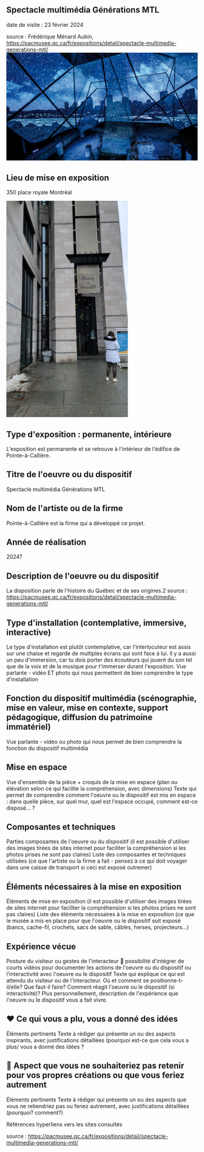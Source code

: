 ## **Spectacle multimédia Générations MTL**
date de visite : 23 février 2024

source : Frédérique Ménard Aubin, https://pacmusee.qc.ca/fr/expositions/detail/spectacle-multimedia-generations-mtl/
![batisse](media/generationsmtl_affiche.jpg)


## Lieu de mise en exposition
350 place royale Montréal

![batisse](media/batisse_devant.jpg)

## Type d'exposition : permanente, intérieure
L'exposition est permanente et se retrouve à l'intérieur de l'édifice de Pointe-à-Callière.

## Titre de l'oeuvre ou du dispositif
Spectacle multimédia Générations MTL

## Nom de l'artiste ou de la firme
Pointe-à-Callière est la firme qui a développé ce projet.
## Année de réalisation
2024?

## Description de l'oeuvre ou du dispositif
La disposition parle de l'histoire du Québec et de ses origines.2
source : https://pacmusee.qc.ca/fr/expositions/detail/spectacle-multimedia-generations-mtl/

## Type d'installation (contemplative, immersive, interactive)
Le type d'installation est plutôt contemplative, car l'interlocuteur est assis sur une chaise et regarde de multiples écrans qui sont face à lui. Il y a aussi un peu d'immersion, car tu dois porter des écouteurs qui jouent du son tel que de la voix et de la musique pour t'immerser durant l'exposition.
Vue parlante - vidéo ET photo qui nous permettent de bien comprendre le type d'installation

## Fonction du dispositif multimédia (scénographie, mise en valeur, mise en contexte, support pédagogique, diffusion du patrimoine immatériel)
Vue parlante - vidéo ou photo qui nous permet de bien comprendre la fonction du dispositif multimédia

## Mise en espace
Vue d'ensemble de la pièce + croquis de la mise en espace (plan ou élévation selon ce qui facilite la compréhension, avec dimensions)
Texte qui permet de comprendre comment l'oeuvre ou le dispositif est mis en espace : dans quelle pièce, sur quel mur, quel est l'espace occupé, comment est-ce disposé... ?

## Composantes et techniques
Parties composantes de l'oeuvre ou du dispositif (il est possible d'utiliser des images tirées de sites internet pour faciliter la compréhension si les photos prises ne sont pas claires)
Liste des composantes et techniques utilisées (ce que l'artiste ou la firme a fait - pensez à ce qui doit voyager dans une caisse de transport si ceci est exposé outremer)

## Éléments nécessaires à la mise en exposition
Éléments de mise en exposition (il est possible d'utiliser des images tirées de sites internet pour faciliter la compréhension si les photos prises ne sont pas claires)
Liste des éléments nécessaires à la mise en exposition (ce que le musée a mis en place pour que l'oeuvre ou le dispositif soit exposé (bancs, cache-fil, crochets, sacs de sable, câbles, herses, projecteurs...)

## Expérience vécue
Posture du visiteur ou gestes de l'interacteur 🎥 possibilité d'intégrer de courts vidéos pour documenter les actions de l'oeuvre ou du dispositif ou l'interactivité avec l'oeuvre ou le dispositif
Texte qui explique ce qui est attendu du visiteur ou de l'interacteur. Où et comment se positionne-t-il/elle? Que faut-il faire? Comment réagit l'oeuvre ou le dispositif (si interactivité)? Plus personnellement, description de l'expérience que l'oeuvre ou le dispositif vous a fait vivre.

## ❤️ Ce qui vous a plu, vous a donné des idées
Éléments pertinents
Texte à rédiger qui présente un ou des aspects inspirants, avec justifications détaillées (pourquoi est-ce que cela vous a plus/ vous a donné des idées ?

## 🤔 Aspect que vous ne souhaiteriez pas retenir pour vos propres créations ou que vous feriez autrement
Éléments pertinents
 	Texte à rédiger qui présente un ou des aspects que vous ne retiendriez pas ou feriez autrement, avec justifications détaillées (pourquoi? comment?)


  Références
  hyperliens vers les sites consultés

source : https://pacmusee.qc.ca/fr/expositions/detail/spectacle-multimedia-generations-mtl/
